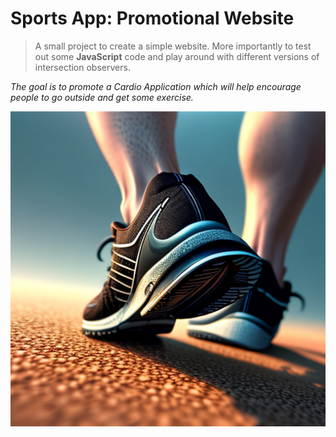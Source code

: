 # Sports App: Promotional Website
> A small project to create a simple website. More importantly to test out some **JavaScript** code and play around with different versions of intersection observers.

*The goal is to promote a Cardio Application which will help encourage people to go outside and get some exercise.*

![Logo from the website](/media/foot.png)
